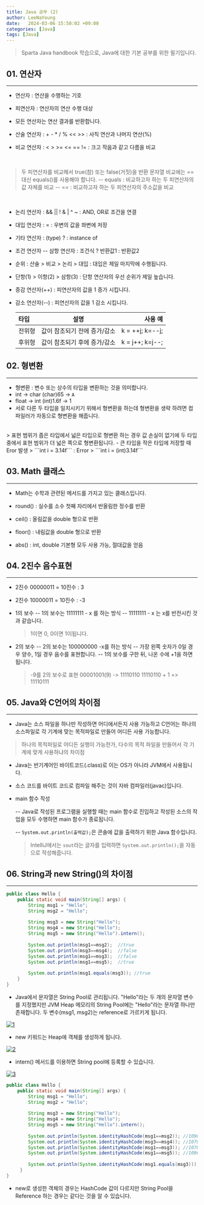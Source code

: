 ```yaml
---
title: Java 공부 (2)
author: LeeNaYoung
date:   2024-03-06 15:50:02 +09:00
categories: [Java]
tags: [Java]
---
```



> Sparta Java handbook 학습으로, Java에 대한 기본 공부를 위한 필기입니다.

## 01. 연산자
---
- 연산자 : 연산을 수행하는 기호
- 피연산자 : 연산자의 연산 수행 대상
- 모든 연산자는 연산 결과를 반환합니다.

- 산술 연산자 : + - * / % << >> : 사칙 연산과 나머지 연산(%)
- 비교 연산자 : < > >= <= == != : 크고 작음과 같고 다름을 비교
<br>

> 두 피연산자를 비교해서 true(참) 또는 false(거짓)을 반환
> 문자열 비교에는 == 대신 equals()를 사용해야 합니다.
>   -- equals : 비교하고자 하는 두 피연산자의 값 자체를 비교
>   -- == : 비교하고자 하는 두 피연산자의 주소값을 비교
<br>

- 논리 연산자 : && || ! & | ^ ~ : AND, OR로 조건을 연결
- 대입 연산자 : = : 우변의 값을 좌변에 저장
- 기타 연산자 : (type) ? : instance of      
- 조건 연산자
  -- 삼항 연산자 : 조건식 ? 반환값1 : 반환값2

- 순위 : 산술 > 비교 > 논리 > 대입 : 대입은 제일 마지막에 수행됩니다. 
- 단항(1) > 이항(2) > 삼항(3) : 단항 연산자의 우선 순위가 제일 높습니다.

- 증감 연산자(++) : 피연산자의 값을 1 증가 시킵니다.
- 감소 연산자(--) : 피연산자의 값을 1 감소 시킵니다.


  |타입 | 설명 | 사용 예 | 
  | :-------- | :--------: | --------: | 
  | 전위형 | 값이 참조되기 전에 증가/감소 | k = ++j; k=--j; |
  | 후위형 | 값이 참조되기 후에 증가/감소  | k = j++; k=j--; |



## 02. 형변환
---

- 형변환 : 변수 또는 상수의 타입을 변환하는 것을 의미합니다.
- int -> char    (char)65    -> `A`
- float -> int    (int)1.6f     ->  1
- 서로 다른 두 타입을 일치시키기 위해서 형변환을 하는데 형변환을 생략 하려면 컴파일러가 자동으로 형변환을 해줍니다.
<br>
> 표현 범위가 좁은 타입에서 넓은 타입으로 형변환 하는 경우 값 손실이 없기에 두 타입 중에서 표현 범위가 더 넓은 쪽으로 형변환됩니다. - 큰 타입을 작은 타입에 저장할 때 Eror 발생
> ```int i = 3.14f``` : Error
> ```int i = (int)3.14f```


## 03. Math 클래스
---


-  Math는 수학과 관련된 메서드를 가지고 있는 클래스입니다.

- round() : 실수를 소수 첫째 자리에서 반올림한 정수를 반환
- ceil() : 올림값을 double 형으로 반환
- floor() : 내림값을 double 형으로 반환
- abs() : int, double 기본형 모두 사용 가능, 절대값을 얻음


## 04. 2진수 음수표현
---

- 2진수 00000011 = 10진수 : 3
- 2진수 10000011 = 10진수 : -3

- 1의 보수
  -- 1의 보수는 11111111 - x 를 하는 방식
  -- 11111111 - x 는 x를 반전시킨 것과 같습니다.
  <br>
  > 1이면 0, 0이면 1이됩니다.

- 2의 보수
  -- 2의 보수는 100000000 -x를 하는 방식
  -- 가장 왼쪽 숫자가 0일 경우 양수, 1일 경우 음수를 표현합니다.
  -- 1의 보수를 구한 뒤, 나온 수에 +1을 하면 됩니다.
  <br>
  > -9를 2의 보수로 표현
  > 00001001(9) -> 11110110
  > 11110110 + 1 => 11110111 

## 05. Java와 C언어의 차이점
---

- Java는 소스 파일을 하나만 작성하면 어디에서든지 사용 가능하고 C언어는 하나의 소스파일로 각 기계에 맞는 목적파일로 만들어 어디든 사용 가능합니다.

> 하나의 목적파일로 어디든 실행이 가능한가, 다수의 목적 파일을 만들어서 각 기계에 맞게 사용하냐의 차이점

- Java는 반기계어인 바이트코드(.class)로 이는 OS가 아니라 JVM에서 사용됩니다.

- 소스 코드를 바이트 코드로 컴파일 해주는 것이 자바 컴파일러(javac)입니다.


- main 함수 작성

  -- Java로 작성된 프로그램을 실행할 때는 main 함수로 진입하고 작성된 소스의 작업을 모두 수행하면 main 함수가 종료됩니다.

  -- ```System.out.println(출력값);```은 콘솔에 값을 출력하기 위한 Java 함수입니다.
  
  > IntelliJ에서는 ```sout```라는 글자를 입력하면  ```System.out.println();```을 자동으로 작성해줍니다.


## 06. String과 new String()의 차이점
---


```java
public class Hello {  
    public static void main(String[] args) {  
        String msg1 = "Hello";  
        String msg2 = "Hello";  
  
        String msg3 = new String("Hello");  
        String msg4 = new String("Hello");  
        String msg5 = new String("Hello").intern();  
  
        System.out.println(msg1==msg2);  //true
        System.out.println(msg3==msg4);  //false
        System.out.println(msg1==msg3);  //false
        System.out.println(msg1==msg5);  //true
  
        System.out.println(msg1.equals(msg3)); //true 
    }  
}
```

- Java에서 문자열은 String Pool로 관리됩니다. "Hello"라는 두 개의 문자열 변수를 지정했지만 JVM Heap 메모리의 String Pool에는 "Hello"라는 문자열 하나만 존재합니다. 두 변수(msg1, msg2)는 reference로 가르키게 됩니다. 

<a href="https://github.com/LeeNaYoung240/LeeNaYoung240.github.io/assets/107848521/a9321cb8-ffa5-40ac-a09f-8b5317814396" class="popup img-link"><img src="https://github.com/LeeNaYoung240/LeeNaYoung240.github.io/assets/107848521/a9321cb8-ffa5-40ac-a09f-8b5317814396" alt="1" loading="lazy"></a>

- new 키워드는 Heap에 객체를 생성하게 됩니다.

<a href="https://github.com/LeeNaYoung240/LeeNaYoung240.github.io/assets/107848521/529dbbef-a2a0-4b21-be73-fefa13ff09f2" class="popup img-link"><img src="https://github.com/LeeNaYoung240/LeeNaYoung240.github.io/assets/107848521/529dbbef-a2a0-4b21-be73-fefa13ff09f2" alt="2" loading="lazy"></a>

- intern() 메서드를 이용하면 String pool에 등록할 수 있습니다.

<a href="https://github.com/LeeNaYoung240/LeeNaYoung240.github.io/assets/107848521/257f3b03-bdcc-4f8e-9e24-ffcb254cba9d" class="popup img-link"><img src="https://github.com/LeeNaYoung240/LeeNaYoung240.github.io/assets/107848521/257f3b03-bdcc-4f8e-9e24-ffcb254cba9d" alt="3" loading="lazy"></a>

```java
public class Hello {  
    public static void main(String[] args) {  
        String msg1 = "Hello";  
        String msg2 = "Hello";  
  
        String msg3 = new String("Hello");  
        String msg4 = new String("Hello");  
        String msg5 = new String("Hello").intern();  
  
        System.out.println(System.identityHashCode(msg1==msg2)); //1096979270  
        System.out.println(System.identityHashCode(msg3==msg4)); //1078694789  
        System.out.println(System.identityHashCode(msg1==msg3)); //1078694789  
        System.out.println(System.identityHashCode(msg1==msg5)); //1096979270  
  
        System.out.println(System.identityHashCode(msg1.equals(msg3))); //1096979270  
     }  
}

```


- new로 생성한 객체의 경우는 HashCode 값이 다르지만 String Pool을 Reference 하는 경우는 같다는 것을 알 수 있습니다.